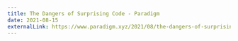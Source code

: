 ```yaml
---
title: The Dangers of Surprising Code - Paradigm
date: 2021-08-15
externalLink: https://www.paradigm.xyz/2021/08/the-dangers-of-surprising-code/
---
```

